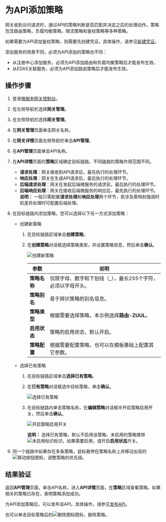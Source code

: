 # 为API添加策略

网关收到访问请求时，通过API的策略判断是否匹配并决定之后的处理动作。策略包含路由策略，负载均衡策略，限流策略和鉴权策略等多种策略。

如果需要为API添加鉴权策略，则需要先创建凭证。具体操作，请参见[新建凭证]()。

添加服务的场景不同，必须为API添加的策略也不同：

-   从注册中心添加服务，必须为API添加路由和负载均衡策略后才能发布生效。
-   从EDAS关联服务，必须为API添加路由策略后才能发布生效。

## 操作步骤

1.  登录[微服务网关控制台](https://microgw.console.aliyun.com)。

2.  在左侧导航栏选择**网关管理**。

3.  在左侧导航栏选择**网关管理**。

4.  在**网关管理**页面单击网关名称。

5.  在**网关详情**页面左侧导航栏单击**API管理**。

6.  在**API管理**页面单击API名称。

7.  在**API详情**页面的**策略**区域确定目标链路，不同链路的策略作用范围不同。

    -   **请求处理**：网关接收到API请求后，最先执行的处理环节。
    -   **响应处理**：网关在生成API请求后，最后执行的处理环节。
    -   **后端请求处理**：网关在发起后端微服务的请求前，最后执行的处理环节。
    -   **后端响应处理**：网关在接收后端微服务的响应后，最先执行的处理环节。
    **说明：** 一般只需配置**请求处理**和**响应处理**两个环节，若涉及需特别强调时机差异处理时可配置后端处理。

8.  在目标链路内添加策略，您可以选择以下任一方式添加策略：

    -   创建新策略
        1.  在目标链路区域单击**创建策略**。
        2.  在**创建策略**对话框选择策略类型，并设置策略信息，然后单击**确认**。

            ![创建新策略](https://static-aliyun-doc.oss-accelerate.aliyuncs.com/assets/img/zh-CN/5677464061/p179923.png)

            |参数|说明|
            |--|--|
            |**策略名称**|仅限字母、数字和下划线（\_），最长255个字符，必须以字母开头。|
            |**策略别名**|易于辨识策略的别名信息。|
            |**策略类型**|根据需要选择策略，本示例选择**路由-ZUUL**。|
            |**启用状态**|策略的启用状态，默认开启。|
            |**策略配置**|根据需要配置策略，也可以在模板基础上配置其它参数。|

    -   选择已有策略
        1.  在目标链路区域单击**选择已有策略**。
        2.  在**已有策略**对话框选中目标策略，单击**确认**。

            ![选择已有策略](https://static-aliyun-doc.oss-accelerate.aliyuncs.com/assets/img/zh-CN/5677464061/p179927.png)

        3.  在目标链路内单击策略名称，在**编辑策略**对话框中开启策略启用开关，然后单击**确认**。

            ![开启策略启用开关](https://static-aliyun-doc.oss-accelerate.aliyuncs.com/assets/img/zh-CN/5677464061/p179932.png)

            **说明：** 选择已有策略，默认不启用该策略，未启用的策略携带![未启用标识](https://static-aliyun-doc.oss-accelerate.aliyuncs.com/assets/img/zh-CN/4003564061/p179979.png)标识。如果需要启用，请开启**启用状态**开关。

9.  同一个链路中如果存在多条策略，鼠标悬停在策略名称上并移动出现的![移动按钮 ](https://static-aliyun-doc.oss-accelerate.aliyuncs.com/assets/img/zh-CN/1898464061/p84983.png)图标，调整策略的优先级。


## 结果验证

返回**API管理**页面，单击API名称，进入**API详情**页面，在**策略**区域查看策略。如果相关的策略已存在，表明策略添加成功。

为API添加策略后，可以发布该API。具体操作，请参见[发布API]()。

也可以单击目标策略后的![删除图标](https://static-aliyun-doc.oss-accelerate.aliyuncs.com/assets/img/zh-CN/4003564061/p179980.png)图标，删除策略。

